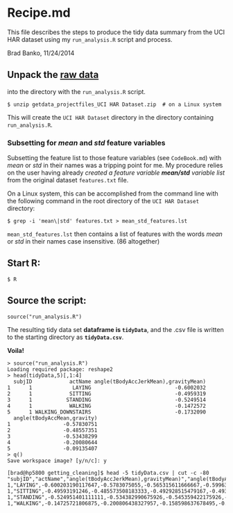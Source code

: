 Recipe.md
=========

This file describes the steps to produce the tidy data summary from the UCI HAR dataset using 
my `run_analysis.R` script and process.

Brad Banko, 11/24/2014


## Unpack the [raw data](https://d396qusza40orc.cloudfront.net/getdata%2Fprojectfiles%2FUCI%20HAR%20Dataset.zip) 

into the directory with the `run_analysis.R` script.

```
$ unzip getdata_projectfiles_UCI HAR Dataset.zip  # on a Linux system
```

This will create the `UCI HAR Dataset` directory in the directory containing `run_analysis.R`.


### Subsetting for *mean* and *std* feature variables

Subsetting the feature list to those feature variables (see `CodeBook.md`) with *mean* or *std* in
their names was a tripping point for me. My procedure relies on the user having already *created a 
feature variable **mean/std** variable list* from the original dataset `features.txt` file.

On a Linux system, this can be accomplished from the command line with the following command in the 
root directory of the `UCI HAR Dataset` directory:

```
$ grep -i 'mean\|std' features.txt > mean_std_features.lst
```

`mean_std_features.lst` then contains a list of features with the words *mean* or *std* in their names
case insensitive.  (86 altogether)


## Start R:

```
$ R
```

## Source the script:

```
source("run_analysis.R")
```

The resulting tidy data set **dataframe is `tidyData`**, and the .csv file is written to the starting
directory as **`tidyData.csv`**.


**Voila!**


```
> source("run_analysis.R")
Loading required package: reshape2
> head(tidyData,5)[,1:4]
  subjID            actName angle(tBodyAccJerkMean),gravityMean)
1      1             LAYING                           -0.6002032
2      1            SITTING                           -0.4959319
3      1           STANDING                           -0.5249514
4      1            WALKING                           -0.1472572
5      1 WALKING_DOWNSTAIRS                           -0.1732090
  angle(tBodyAccMean,gravity)
1                 -0.57830751
2                 -0.48557351
3                 -0.53438299
4                 -0.20080644
5                 -0.09135407
> q()
Save workspace image? [y/n/c]: y

[brad@hp5800 getting_cleaning]$ head -5 tidyData.csv | cut -c -80
"subjID","actName","angle(tBodyAccJerkMean),gravityMean)","angle(tBodyAccMean,gr
1,"LAYING",-0.600203190117647,-0.5783075055,-0.565315611666667,-0.59963147765686
1,"SITTING",-0.49593191246,-0.485573508183333,-0.492928515479167,-0.493991032083
1,"STANDING",-0.524951401111111,-0.534382990675926,-0.545359422175926,-0.4974518
1,"WALKING",-0.14725721806875,-0.200806438327957,-0.158598637678495,-0.187864152

```


